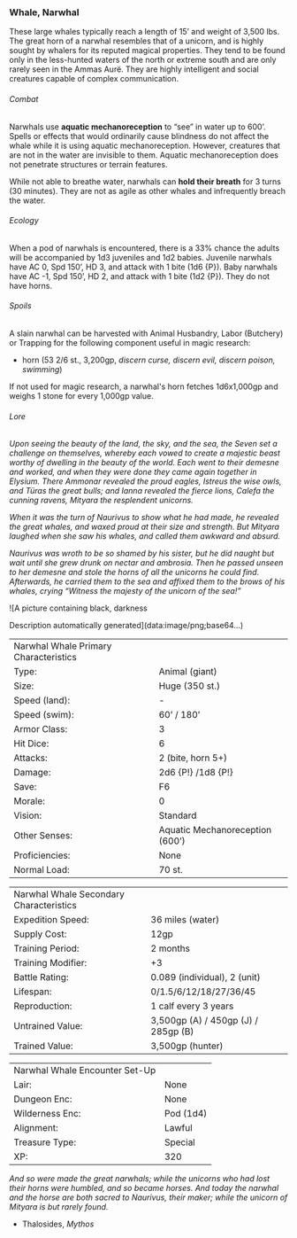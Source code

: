 ### Whale, Narwhal

These large whales typically reach a length of 15’ and weight of 3,500 lbs. The great horn of a narwhal resembles that of a unicorn, and is highly sought by whalers for its reputed magical properties. They tend to be found only in the less-hunted waters of the north or extreme south and are only rarely seen in the Ammas Aurë. They are highly intelligent and social creatures capable of complex communication.

###### Combat

Narwhals use **aquatic mechanoreception** to “see” in water up to 600’. Spells or effects that would ordinarily cause blindness do not affect the whale while it is using aquatic mechanoreception. However, creatures that are not in the water are invisible to them. Aquatic mechanoreception does not penetrate structures or terrain features.

While not able to breathe water, narwhals can **hold their breath** for 3 turns (30 minutes). They are not as agile as other whales and infrequently breach the water.

###### Ecology

When a pod of narwhals is encountered, there is a 33% chance the adults will be accompanied by 1d3 juveniles and 1d2 babies. Juvenile narwhals have AC 0, Spd 150’, HD 3, and attack with 1 bite (1d6 {P}). Baby narwhals have AC -1, Spd 150’, HD 2, and attack with 1 bite (1d2 {P}). They do not have horns.

###### Spoils

A slain narwhal can be harvested with Animal Husbandry, Labor (Butchery) or Trapping for the following component useful in magic research:

* horn (53 2/6 st., 3,200gp, *discern curse, discern evil, discern poison, swimming*)

If not used for magic research, a narwhal's horn fetches 1d6x1,000gp and weighs 1 stone for every 1,000gp value.

###### Lore

*Upon seeing the beauty of the land, the sky, and the sea, the Seven set a challenge on themselves, whereby each vowed to create a majestic beast worthy of dwelling in the beauty of the world. Each went to their demesne and worked, and when they were done they came again together in Elysium. There Ammonar revealed the proud eagles, Istreus the wise owls, and Türas the great bulls; and Ianna revealed the fierce lions, Calefa the cunning ravens, Mityara the resplendent unicorns.*

*When it was the turn of Naurivus to show what he had made, he revealed the great whales, and waxed proud at their size and strength. But Mityara laughed when she saw his whales, and called them awkward and absurd.*

*Naurivus was wroth to be so shamed by his sister, but he did naught but wait until she grew drunk on nectar and ambrosia. Then he passed unseen to her demesne and stole the horns of all the unicorns he could find. Afterwards, he carried them to the sea and affixed them to the brows of his whales, crying “Witness the majesty of the unicorn of the sea!”*

![A picture containing black, darkness

Description automatically generated](data:image/png;base64...)

|  |  |
| --- | --- |
| Narwhal Whale Primary Characteristics | |
| Type: | Animal (giant) |
| Size: | Huge (350 st.) |
| Speed (land): | - |
| Speed (swim): | 60’ / 180’ |
| Armor Class: | 3 |
| Hit Dice: | 6 |
| Attacks: | 2 (bite, horn 5+) |
| Damage: | 2d6 {P!} /1d8 {P!} |
| Save: | F6 |
| Morale: | 0 |
| Vision: | Standard |
| Other Senses: | Aquatic Mechanoreception (600’) |
| Proficiencies: | None |
| Normal Load: | 70 st. |

|  |  |
| --- | --- |
| Narwhal Whale Secondary Characteristics | |
| Expedition Speed: | 36 miles (water) |
| Supply Cost: | 12gp |
| Training Period: | 2 months |
| Training Modifier: | +3 |
| Battle Rating: | 0.089 (individual), 2 (unit) |
| Lifespan: | 0/1.5/6/12/18/27/36/45 |
| Reproduction: | 1 calf every 3 years |
| Untrained Value: | 3,500gp (A) / 450gp (J) / 285gp (B) |
| Trained Value: | 3,500gp (hunter) |

|  |  |
| --- | --- |
| Narwhal Whale Encounter Set-Up | |
| Lair: | None |
| Dungeon Enc: | None |
| Wilderness Enc: | Pod (1d4) |
| Alignment: | Lawful |
| Treasure Type: | Special |
| XP: | 320 |

*And so were made the great narwhals; while the unicorns who had lost their horns were humbled, and so became horses. And today the narwhal and the horse are both sacred to Naurivus, their maker; while the unicorn of Mityara is but rarely found.*

* Thalosides, *Mythos*
